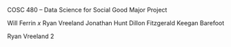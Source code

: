 ﻿COSC 480 – Data Science for Social Good Major Project

Will Ferrin *x*
Ryan Vreeland
Jonathan Hunt
Dillon Fitzgerald
Keegan Barefoot

Ryan Vreeland 2
